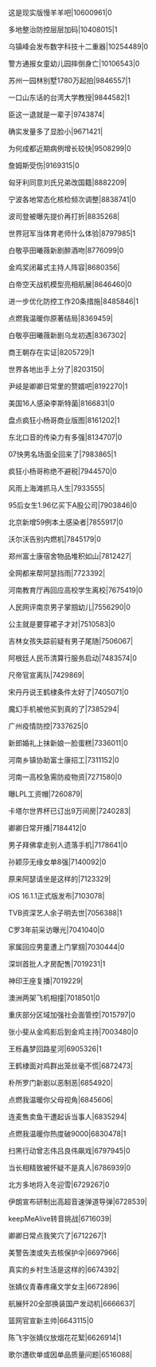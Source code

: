 这是现实版慢羊羊吧|10600961|0

多地整治防控层层加码|10408015|1

乌镇峰会发布数字科技十二重器|10254489|0

警方通报女童幼儿园摔倒身亡|10106543|0

苏州一园林别墅1780万起拍|9846557|1

一口山东话的台湾大学教授|9844582|1

臣这一退就是一辈子|9743874|

确实发量多了显脸小|9671421|

为何成都近期病例增长较快|9508299|0

詹姆斯受伤|9169315|0

匈牙利同意刘氏兄弟改国籍|8882209|

宁波各地常态化核检频次调整|8838741|0

波司登被曝先提价再打折|8835268|

世界冠军当体育老师什么体验|8797985|1

白敬亭田曦薇新剧醉酒吻|8776099|0

金鸡奖闭幕式主持人阵容|8680356|

白帝空天战机模型亮相航展|8646460|0

进一步优化防控工作20条措施|8485846|1

点燃我温暖你原著结局|8369459|

白敬亭田曦薇新剧乌龙初遇|8367302|

商王朝存在实证|8205729|1

世界各地出手上分了|8203150|

尹岐是卿卿日常里的赘婿吧|8192270|1

美国16人感染李斯特菌|8166831|0

盘点疯狂小杨哥商业版图|8161202|1

东北口音的传染力有多强|8134707|0

07快男名场面全回来了|7983865|1

疯狂小杨哥称绝不避税|7944570|0

风雨上海滩抓马人生|7933555|

95后女生1.96亿买下A股公司|7903846|0

北京新增59例本土感染者|7855917|0

沃尔沃告别内燃机|7845179|0

郑州富士康宿舍物品堆积如山|7812427|

全网都来帮阿瑟挡雨|7723392|

河南教育厅再回应高校学生离校|7675419|0

人民网评南京男子掌掴幼儿|7556290|0

公主就是要穿裙子才对|7510583|0

吉林女孩失踪前疑有男子尾随|7506067|

阿根廷人民币清算行服务启动|7483574|0

尺帝官宣离队|7429869|

宋丹丹说王鹤棣条件太好了|7405071|0

魔幻手机被他买到真的了|7385294|

广州疫情防控|7337625|0

新郎婚礼上抹新娘一脸蛋糕|7336011|0

河南乡镇协助富士康招工|7311152|0

河南一高校急需防疫物资|7271580|0

曝LPL工资帽|7260879|

卡塔尔世界杯已订出9万间房|7240283|

卿卿日常开播|7184412|0

男子拜佛拿走别人遗落手机|7178641|0

孙颖莎无缘女单8强|7140092|0

原来阿瑟请坐是这样的|7123329|

iOS 16.1.1正式版发布|7103078|

TVB资深艺人余子明去世|7056388|1

C罗3年前采访曝光|7041040|0

家属回应男童遭上门掌掴|7030444|0

深圳首批人才房配售|7019231|1

神印王座复播|7019229|

澳洲两架飞机相撞|7018501|0

重庆部分区域加强社会面管控|7015797|0

张小斐从金鸡影后到金鸡主持|7003480|0

王栎鑫梦回路星河|6905326|1

王鹤棣面对鸡群出笼丝毫不慌|6872473|

朴所罗门新剧以恶制恶|6854920|

点燃我温暖你父母视角|6845606|

连麦售卖鱼干遭起诉当事人|6835294|

点燃我温暖你热度破9000|6830478|1

扫黑行动曾志伟吕良伟飙戏|6797945|0

当长相精致被怀疑不是真人|6786939|0

北方多地将入冬迎雪|6729267|0

伊朗宣布研制出高超音速弹道导弹|6728539|

keepMeAlive转音挑战|6716039|

卿卿日常点我笑穴了|6712267|1

美警告澳或失去核保护伞|6697966|

真实的乡村生活是这样的|6674392|

张婧仪青春疼痛文学女主|6672896|

航展歼20全部换装国产发动机|6666637|

篮网官宣新主帅|6643115|0

陈飞宇张婧仪放烟花花絮|6626914|1

歌尔遭砍单或因单品质量问题|6516088|

